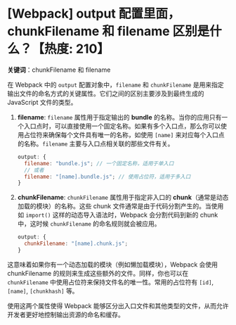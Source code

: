 # [Webpack] output 配置里面， chunkFilename 和 filename 区别是什么？【热度: 210】

**关键词**：chunkFilename 和 filename

在 Webpack 中的 `output` 配置对象中，`filename` 和 `chunkFilename` 是用来指定输出文件的命名方式的关键属性。它们之间的区别主要涉及到最终生成的 JavaScript 文件的类型。

1. **filename**: `filename` 属性用于指定输出的 **bundle** 的名称。当你的应用只有一个入口点时，可以直接使用一个固定名称。如果有多个入口点，那么你可以使用占位符来确保每个文件具有唯一的名称，如使用 `[name]` 来对应每个入口点的名称。`filename` 主要与入口点相关联的那些文件有关。

   ```javascript
   output: {
     filename: "bundle.js"; // 一个固定名称，适用于单入口
     // 或者
     filename: "[name].bundle.js"; // 使用占位符，适用于多入口
   }
   ```

2. **chunkFilename**: `chunkFilename` 属性用于指定非入口的 **chunk**（通常是动态加载的模块）的名称。这些 chunk 文件通常是由于代码分割产生的。当使用如 `import()` 这样的动态导入语法时，Webpack 会分割代码到新的 chunk 中，这时候 `chunkFilename` 的命名规则就会被应用。

   ```javascript
   output: {
     chunkFilename: "[name].chunk.js";
   }
   ```

这意味着如果你有一个动态加载的模块（例如懒加载模块），Webpack 会使用 chunkFilename 的规则来生成这些额外的文件。同样，你也可以在 `chunkFilename` 中使用占位符来保持文件名的唯一性。常用的占位符有 `[id]`, `[name]`, `[chunkhash]` 等。

使用这两个属性使得 Webpack 能够区分出入口文件和其他类型的文件，从而允许开发者更好地控制输出资源的命名和缓存。